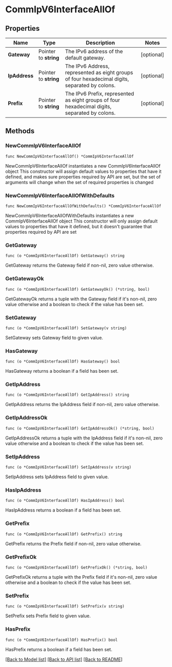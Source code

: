 # CommIpV6InterfaceAllOf

## Properties

Name | Type | Description | Notes
------------ | ------------- | ------------- | -------------
**Gateway** | Pointer to **string** | The IPv6 address of the default gateway. | [optional] 
**IpAddress** | Pointer to **string** | The IPv6 Address, represented as eight groups of four hexadecimal digits, separated by colons. | [optional] 
**Prefix** | Pointer to **string** | The IPv6 Prefix, represented as eight groups of four hexadecimal digits, separated by colons. | [optional] 

## Methods

### NewCommIpV6InterfaceAllOf

`func NewCommIpV6InterfaceAllOf() *CommIpV6InterfaceAllOf`

NewCommIpV6InterfaceAllOf instantiates a new CommIpV6InterfaceAllOf object
This constructor will assign default values to properties that have it defined,
and makes sure properties required by API are set, but the set of arguments
will change when the set of required properties is changed

### NewCommIpV6InterfaceAllOfWithDefaults

`func NewCommIpV6InterfaceAllOfWithDefaults() *CommIpV6InterfaceAllOf`

NewCommIpV6InterfaceAllOfWithDefaults instantiates a new CommIpV6InterfaceAllOf object
This constructor will only assign default values to properties that have it defined,
but it doesn't guarantee that properties required by API are set

### GetGateway

`func (o *CommIpV6InterfaceAllOf) GetGateway() string`

GetGateway returns the Gateway field if non-nil, zero value otherwise.

### GetGatewayOk

`func (o *CommIpV6InterfaceAllOf) GetGatewayOk() (*string, bool)`

GetGatewayOk returns a tuple with the Gateway field if it's non-nil, zero value otherwise
and a boolean to check if the value has been set.

### SetGateway

`func (o *CommIpV6InterfaceAllOf) SetGateway(v string)`

SetGateway sets Gateway field to given value.

### HasGateway

`func (o *CommIpV6InterfaceAllOf) HasGateway() bool`

HasGateway returns a boolean if a field has been set.

### GetIpAddress

`func (o *CommIpV6InterfaceAllOf) GetIpAddress() string`

GetIpAddress returns the IpAddress field if non-nil, zero value otherwise.

### GetIpAddressOk

`func (o *CommIpV6InterfaceAllOf) GetIpAddressOk() (*string, bool)`

GetIpAddressOk returns a tuple with the IpAddress field if it's non-nil, zero value otherwise
and a boolean to check if the value has been set.

### SetIpAddress

`func (o *CommIpV6InterfaceAllOf) SetIpAddress(v string)`

SetIpAddress sets IpAddress field to given value.

### HasIpAddress

`func (o *CommIpV6InterfaceAllOf) HasIpAddress() bool`

HasIpAddress returns a boolean if a field has been set.

### GetPrefix

`func (o *CommIpV6InterfaceAllOf) GetPrefix() string`

GetPrefix returns the Prefix field if non-nil, zero value otherwise.

### GetPrefixOk

`func (o *CommIpV6InterfaceAllOf) GetPrefixOk() (*string, bool)`

GetPrefixOk returns a tuple with the Prefix field if it's non-nil, zero value otherwise
and a boolean to check if the value has been set.

### SetPrefix

`func (o *CommIpV6InterfaceAllOf) SetPrefix(v string)`

SetPrefix sets Prefix field to given value.

### HasPrefix

`func (o *CommIpV6InterfaceAllOf) HasPrefix() bool`

HasPrefix returns a boolean if a field has been set.


[[Back to Model list]](../README.md#documentation-for-models) [[Back to API list]](../README.md#documentation-for-api-endpoints) [[Back to README]](../README.md)


